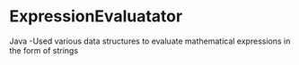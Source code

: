 # ExpressionEvaluatator
Java 
-Used various data structures to evaluate mathematical expressions in the form of strings 
